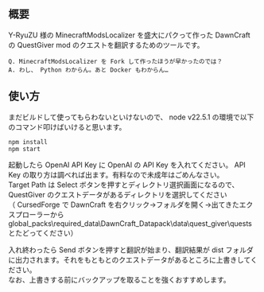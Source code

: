 ## 概要
Y-RyuZU 様の MinecraftModsLocalizer を盛大にパクって作った DawnCraft の QuestGiver mod のクエストを翻訳するためのツールです。

```
Q. MinecraftModsLocalizer を Fork して作ったほうが早かったのでは？
A. わし、 Python わからん。あと Docker もわからん…
```

## 使い方
まだビルドして使ってもらわないといけないので、 node v22.5.1 の環境で以下のコマンド叩けばいけると思います。  

```
npm install
npm start
```

起動したら OpenAI API Key に OpenAI の API Key を入れてください。 API Key の取り方は調べれば出ます。有料なので未成年はごめんなさい。    
Target Path は Select ボタンを押すとディレクトリ選択画面になるので、 QuestGiver のクエストデータがあるディレクトリを選択してください  
（ CursedForge で DawnCraft を右クリック→フォルダを開く→出てきたエクスプローラーから   global_packs\required_data\DawnCraft_Datapack\data\quest_giver\quests とたどってください）  

入れ終わったら Send ボタンを押すと翻訳が始まり、翻訳結果が dist フォルダに出力されます。それをもともとのクエストデータがあるところに上書きしてください。  
なお、上書きする前にバックアップを取ることを強くおすすめします。  